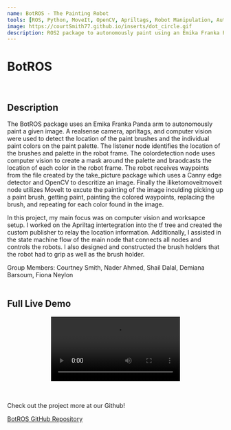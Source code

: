 ```yaml
---
name: BotROS - The Painting Robot
tools: [ROS, Python, MoveIt, OpenCV, Apriltags, Robot Manipulation, Autonomy]
image: https://courtSmith77.github.io/inserts/dot_circle.gif
description: ROS2 package to autonomously paint using an Emika Franka Panda arm.
---
```


# BotROS
<br>

## Description
The BotROS package uses an Emika Franka Panda arm to autonomously paint a given image. A realsense camera, apriltags, and computer vision were used to detect the location of the paint brushes and the individual paint colors on the paint palette. The listener node identifies the location of the brushes and palette in the robot frame. The colordetection node uses computer vision to create a mask around the palette and braodcasts the location of each color in the robot frame. The robot receives waypoints from the file created by the take_picture package which uses a Canny edge detector and OpenCV to descritize an image. Finally the iliketomoveitmoveit node utilizes MoveIt to excute the painting of the image inculding picking up a paint brush, getting paint, painting the colored waypoints, replacing the brush, and repeating for each color found in the image.

In this project, my main focus was on computer vision and worksapce setup. I worked on the Apriltag intertegration into the tf tree and created the custom publisher to relay the location information. Additionally, I assisted in the state machine flow of the main node that connects all nodes and controls the robots. I also designed and constructed the brush holders that the robot had to grip as well as the brush holder.

Group Members: Courtney Smith, Nader Ahmed, Shail Dalal, Demiana Barsoum, Fiona Neylon
<br>
<br>

## Full Live Demo

<center><video src="
https://github.com/courtSmith77/courtSmith77.github.io/assets/144190404/6394191a-93e4-427d-9b75-c36b89706373
">
</video></center> 

<br>
<br>

<!-- ## Subsystems

### MoveIt

### Computer Vision

<br> -->

Check out the project more at our Github!

<!-- hyperlink to github -->
<a href="https://github.com/ME495-EmbeddedSystems/final-project-Group5">BotROS GitHub Repository</a>
